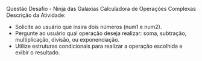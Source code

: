 Questão Desafio - Ninja das Galaxias
Calculadora de Operações Complexas
Descrição da Atividade:
* Solicite ao usuário que insira dois números (num1 e num2).
* Pergunte ao usuário qual operação deseja realizar: soma, subtração, multiplicação, divisão, ou
exponenciação.
* Utilize estruturas condicionais para realizar a operação escolhida e exibir o resultado.

